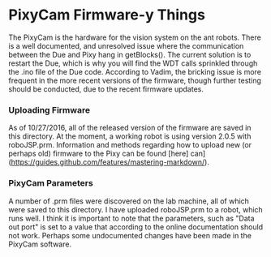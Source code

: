 # PixyCam Firmware-y Things

The PixyCam is the hardware for the vision system on the ant robots. There is a well documented, and unresolved issue where the communication between the Due and Pixy hang in getBlocks(). The current solution is to restart the Due, which is why you will find the WDT calls sprinkled through the .ino file of the Due code. According to Vadim, the bricking issue is more frequent in the more recent versions of the firmware, though further testing should be conducted, due to the recent firmware updates.

### Uploading Firmware

As of 10/27/2016, all of the released version of the firmware are saved in this directory. At the moment, a working robot is using version 2.0.5 with roboJSP.prm. Information and methods regarding how to upload new (or perhaps old) firmware to the Pixy can be found [here] can](https://guides.github.com/features/mastering-markdown/).

### PixyCam Parameters

A number of .prm files were discovered on the lab machine, all of which were saved to this directory. I have uploaded roboJSP.prm to a robot, which runs well. I think it is important to note that the parameters, such as "Data out port" is set to a value that according to the online documentation should not work. Perhaps some undocumented changes have been made in the PixyCam software.


